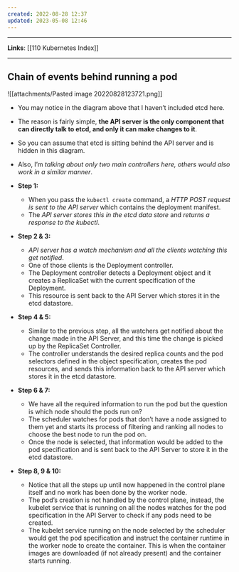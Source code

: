 ```yaml
---
created: 2022-08-28 12:37
updated: 2023-05-08 12:46
---
```

---
**Links**: [[110 Kubernetes Index]]

---
## Chain of events behind running a pod
![[attachments/Pasted image 20220828123721.png]]

- You may notice in the diagram above that I haven’t included etcd here. 
- The reason is fairly simple, **the API server is the only component that can directly talk to etcd, and only it can make changes to it**. 
- So you can assume that etcd is sitting behind the API server and is hidden in this diagram. 
- Also, I’m *talking about only two main controllers here, others would also work in a similar manner*. 

- **Step 1:** 
	- When you pass the `kubectl create` command, a *HTTP POST request is sent to the API server* which contains the deployment manifest. 
	- The *API server stores this in the etcd data store* and *returns a response to the kubectl*.
- **Step 2 & 3:** 
	- *API server has a watch mechanism and all the clients watching this get notified*.
	- One of those clients is the Deployment controller. 
	- The Deployment controller detects a Deployment object and it creates a ReplicaSet with the current specification of the Deployment. 
	- This resource is sent back to the API Server which stores it in the etcd datastore.
- **Step 4 & 5:** 
	- Similar to the previous step, all the watchers get notified about the change made in the API Server, and this time the change is picked up by the ReplicaSet Controller. 
	- The controller understands the desired replica counts and the pod selectors defined in the object specification, creates the pod resources, and sends this information back to the API server which stores it in the etcd datastore.
- **Step 6 & 7:** 
	- We have all the required information to run the pod but the question is which node should the pods run on? 
	- The scheduler watches for pods that don’t have a node assigned to them yet and starts its process of filtering and ranking all nodes to choose the best node to run the pod on. 
	- Once the node is selected, that information would be added to the pod specification and is sent back to the API Server to store it in the etcd datastore.
- **Step 8, 9 & 10:** 
	- Notice that all the steps up until now happened in the control plane itself and no work has been done by the worker node. 
	- The pod’s creation is not handled by the control plane, instead, the kubelet service that is running on all the nodes watches for the pod specification in the API Server to check if any pods need to be created. 
	- The kubelet service running on the node selected by the scheduler would get the pod specification and instruct the container runtime in the worker node to create the container. This is when the container images are downloaded (if not already present) and the container starts running.